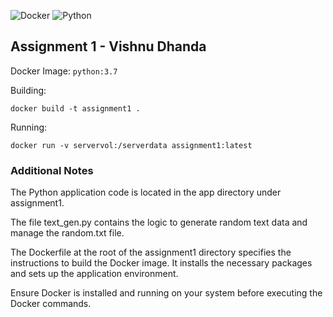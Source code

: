 ![Docker](https://img.shields.io/badge/docker-%230db7ed.svg?style=for-the-badge&logo=docker&logoColor=white) ![Python](https://img.shields.io/badge/python-3670A0?style=for-the-badge&logo=python&logoColor=ffdd54)

## Assignment 1 - Vishnu Dhanda 
Docker Image: ```python:3.7```

 Building:
```shell 
docker build -t assignment1 .
```

Running:
```shell
docker run -v servervol:/serverdata assignment1:latest
```

### Additional Notes

The Python application code is located in the app directory under assignment1. 

The file text_gen.py contains the logic to generate random text data and manage the random.txt file.


The Dockerfile at the root of the assignment1 directory specifies the instructions to build the Docker image. It installs the necessary packages and sets up the application environment.


Ensure Docker is installed and running on your system before executing the Docker commands.

